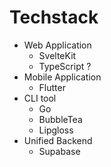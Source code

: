 # Techstack

- Web Application
  - SvelteKit
  - TypeScript ?
- Mobile Application
  - Flutter
- CLI tool
  - Go
  - BubbleTea
  - Lipgloss
- Unified Backend
  - Supabase
